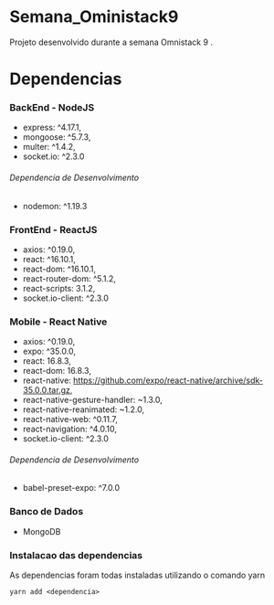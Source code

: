 # Semana_Oministack9
 Projeto desenvolvido durante a semana Omnistack 9 .
 
 # Dependencias

 ### BackEnd - NodeJS

- express: ^4.17.1,
- mongoose: ^5.7.3,
- multer: ^1.4.2,
- socket.io: ^2.3.0

###### Dependencia de Desenvolvimento
- nodemon: ^1.19.3

### FrontEnd - ReactJS

- axios: ^0.19.0,
- react: ^16.10.1,
- react-dom: ^16.10.1,
- react-router-dom: ^5.1.2,
- react-scripts: 3.1.2,
- socket.io-client: ^2.3.0

### Mobile - React Native

- axios: ^0.19.0,
- expo: ^35.0.0,
- react: 16.8.3,
- react-dom: 16.8.3,
- react-native: https://github.com/expo/react-native/archive/sdk-35.0.0.tar.gz,
- react-native-gesture-handler: ~1.3.0,
- react-native-reanimated: ~1.2.0,
- react-native-web: ^0.11.7,
- react-navigation: ^4.0.10,
- socket.io-client: ^2.3.0

###### Dependencia de Desenvolvimento
- babel-preset-expo: ^7.0.0

### Banco de Dados

- MongoDB

### Instalacao das dependencias

As dependencias foram todas instaladas utilizando o comando yarn
```
yarn add <dependencia>
```
